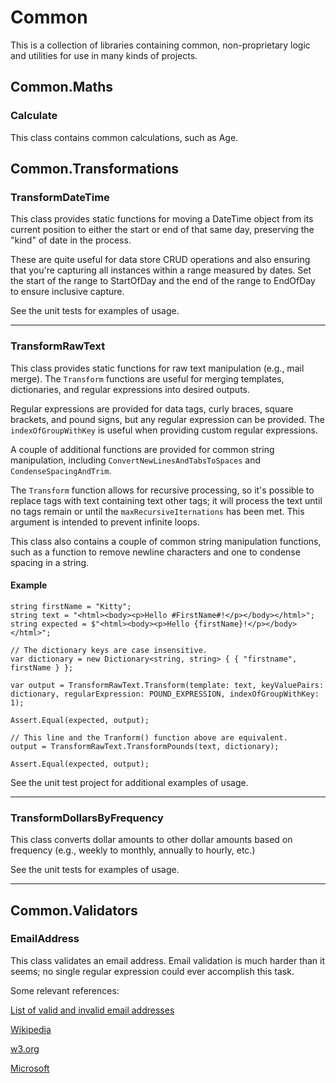 # CommonThis is a collection of libraries containing common, non-proprietary logic and utilities for use in many kinds of projects.## Common.Maths### CalculateThis class contains common calculations, such as Age.## Common.Transformations### TransformDateTimeThis class provides static functions for moving a DateTime object from its current position to either the start or end of that same day, preserving the "kind" of date in the process.These are quite useful for data store CRUD operations and also ensuring that you're capturing all instances within a range measured by dates. Set the start of the range to StartOfDay and the end of the range to EndOfDay to ensure inclusive capture.See the unit tests for examples of usage.---### TransformRawTextThis class provides static functions for raw text manipulation (e.g., mail merge). The `Transform` functions are useful for merging templates, dictionaries, and regular expressions into desired outputs.Regular expressions are provided for data tags, curly braces, square brackets, and pound signs, but any regular expression can be provided. The `indexOfGroupWithKey` is useful when providing custom regular expressions.A couple of additional functions are provided for common string manipulation, including `ConvertNewLinesAndTabsToSpaces` and `CondenseSpacingAndTrim`.The `Transform` function allows for recursive processing, so it's possible to replace tags with text containing text other tags; it will process the text until no tags remain or until the `maxRecursiveIternations` has been met. This argument is intended to prevent infinite loops.This class also contains a couple of common string manipulation functions, such as a function to remove newline characters and one to condense spacing in a string.#### Example```string firstName = "Kitty";string text = "<html><body><p>Hello #FirstName#!</p></body></html>";string expected = $"<html><body><p>Hello {firstName}!</p></body></html>";// The dictionary keys are case insensitive.var dictionary = new Dictionary<string, string> { { "firstname", firstName } };var output = TransformRawText.Transform(template: text, keyValuePairs: dictionary, regularExpression: POUND_EXPRESSION, indexOfGroupWithKey: 1);Assert.Equal(expected, output);// This line and the Tranform() function above are equivalent.output = TransformRawText.TransformPounds(text, dictionary);Assert.Equal(expected, output);```See the unit test project for additional examples of usage.---### TransformDollarsByFrequencyThis class converts dollar amounts to other dollar amounts based on frequency (e.g., weekly to monthly, annually to hourly, etc.)See the unit tests for examples of usage.---## Common.Validators### EmailAddressThis class validates an email address. Email validation is much harder than it seems; no single regular expression could ever accomplish this task.Some relevant references:[List of valid and invalid email addresses](http://codefool.tumblr.com/post/15288874550/list-of-valid-and-invalid-email-addresses)[Wikipedia](https://en.wikipedia.org/wiki/Email_address)[w3.org](https://www.w3.org/Protocols/rfc822/3_Lexical.html)[Microsoft](https://blogs.msdn.microsoft.com/testing123/2009/02/06/email-address-test-cases/)